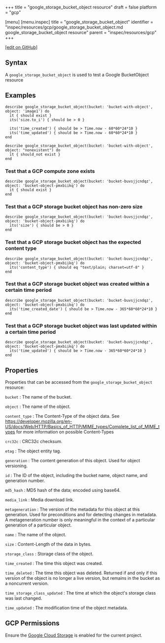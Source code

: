 +++
title = "google_storage_bucket_object resource"
draft = false
platform = "gcp"

[menu]
  [menu.inspec]
    title = "google_storage_bucket_object"
    identifier = "inspec/resources/gcp/google_storage_bucket_object.md google_storage_bucket_object resource"
    parent = "inspec/resources/gcp"
+++

[\[edit on GitHub\]](https://github.com/inspec/inspec-gcp/blob/master/docs/resources/google_storage_bucket_object.md)

## Syntax

A `google_storage_bucket_object` is used to test a Google BucketObject resource

## Examples

```
describe google_storage_bucket_object(bucket: 'bucket-with-object', object: 'image1') do
  it { should exist }
  its('size.to_i') { should be > 0 }

  its('time_created') { should be > Time.now - 60*60*24*10 }
  its('time_updated') { should be > Time.now - 60*60*24*10 }
end

describe google_storage_bucket_object(bucket: 'bucket-with-object', object: "nonexistent") do
  it { should_not exist }
end
```

### Test that a GCP compute zone exists

    describe google_storage_bucket_object(bucket: 'bucket-buvsjjcndqz',  object: 'bucket-object-pmxbiikq') do
      it { should exist }
    end

### Test that a GCP storage bucket object has non-zero size

    describe google_storage_bucket_object(bucket: 'bucket-buvsjjcndqz',  object: 'bucket-object-pmxbiikq') do
      its('size') { should be > 0 }
    end

### Test that a GCP storage bucket object has the expected content type

    describe google_storage_bucket_object(bucket: 'bucket-buvsjjcndqz',  object: 'bucket-object-pmxbiikq') do
      its('content_type') { should eq "text/plain; charset=utf-8" }
    end

### Test that a GCP storage bucket object was created within a certain time period

    describe google_storage_bucket_object(bucket: 'bucket-buvsjjcndqz',  object: 'bucket-object-pmxbiikq') do
      its('time_created_date') { should be > Time.now - 365*60*60*24*10 }
    end

### Test that a GCP storage bucket object was last updated within a certain time period

    describe google_storage_bucket_object(bucket: 'bucket-buvsjjcndqz',  object: 'bucket-object-pmxbiikq') do
      its('time_updated') { should be > Time.now - 365*60*60*24*10 }
    end

## Properties

Properties that can be accessed from the `google_storage_bucket_object` resource:

`bucket`
: The name of the bucket.

`object`
: The name of the object.

`content_type`
: The Content-Type of the object data. See https://developer.mozilla.org/en-US/docs/Web/HTTP/Basics_of_HTTP/MIME_types/Complete_list_of_MIME_types for more information on possible Content-Types

`crc32c`
: CRC32c checksum.

`etag`
: The object entity tag.

`generation`
: The content generation of this object. Used for object versioning.

`id`
: The ID of the object, including the bucket name, object name, and generation number.

`md5_hash`
: MD5 hash of the data; encoded using base64.

`media_link`
: Media download link.

`metageneration`
: The version of the metadata for this object at this generation. Used for preconditions and for detecting changes in metadata. A metageneration number is only meaningful in the context of a particular generation of a particular object.

`name`
: The name of the object.

`size`
: Content-Length of the data in bytes.

`storage_class`
: Storage class of the object.

`time_created`
: The time this object was created.

`time_deleted`
: The time this object was deleted. Returned if and only if this version of the object is no longer a live version, but remains in the bucket as a noncurrent version.

`time_storage_class_updated`
: The time at which the object's storage class was last changed.

`time_updated`
: The modification time of the object metadata.

## GCP Permissions

Ensure the [Google Cloud Storage](https://console.cloud.google.com/apis/library/storage-component.googleapis.com/) is enabled for the current project.
